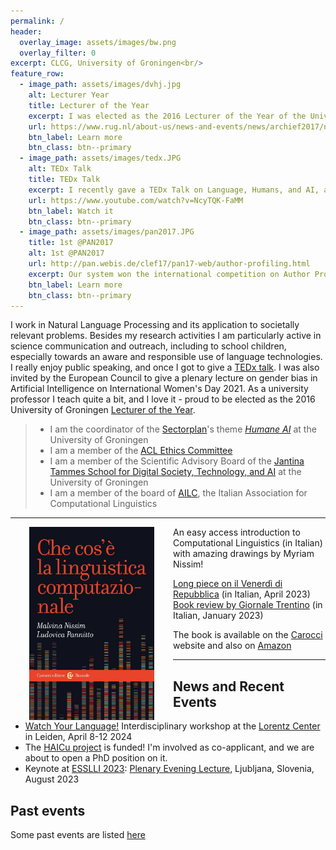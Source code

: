 ```yaml
---
permalink: /
header:
  overlay_image: assets/images/bw.png
  overlay_filter: 0
excerpt: CLCG, University of Groningen<br/>
feature_row:
  - image_path: assets/images/dvhj.jpg
    alt: Lecturer Year
    title: Lecturer of the Year
    excerpt: I was elected as the 2016 Lecturer of the Year of the University of Groningen
    url: https://www.rug.nl/about-us/news-and-events/news/archief2017/nieuwsberichten/dr.-malvina-nissim-elected-lecturer-of-the-year
    btn_label: Learn more
    btn_class: btn--primary
  - image_path: assets/images/tedx.JPG
    alt: TEDx Talk
    title: TEDx Talk
    excerpt: I recently gave a TEDx Talk on Language, Humans, and AI, and how machines might challenge our stereotypical thinking
    url: https://www.youtube.com/watch?v=NcyTQK-FaMM
    btn_label: Watch it
    btn_class: btn--primary
  - image_path: assets/images/pan2017.JPG
    title: 1st @PAN2017
    alt: 1st @PAN2017
    url: http://pan.webis.de/clef17/pan17-web/author-profiling.html
    excerpt: Our system won the international competition on Author Profiling (PAN 2017) for the second year in a row
    btn_label: Learn more
    btn_class: btn--primary
---
```


<!-- I am a computational linguist at the University of Groningen, The Netherlands. -->

<!-- <div class="grid__wrapper"> 
  <a href="https://www.rug.nl/research/clcg/?lang=en">Center for Language and Cognition Groningen (CLCG)</a>
  <br>
  <a href="https://www.rug.nl/let/?lang=en">Faculty of Arts, University of Groningen</a>
  <br>
    <br>
  <a href="https://www.rug.nl/staff/location/1311">Harmonie Complex</a><br>
  Oude Kijk in 't Jatstraat 26<br>
  9712 EK Groningen, The Netherlands
  <br>

  <i class="fa fa-envelope"></i> m.nissim@rug.nl
  <br>
  <i class="fa fa-user"></i> office 1311.421
  <br>
  <hr>
-->

I work in Natural Language Processing and its application to societally relevant problems. Besides my research activities I am particularly active in science communication and outreach, including to school children, especially towards an aware and responsible use of language technologies. I really enjoy public speaking, and once I got to give a [TEDx talk](https://www.youtube.com/watch?v=NcyTQK-FaMM). I was also invited by the European Council to give a plenary lecture on gender bias in Artificial Intelligence on International Women's Day 2021. As a university professor I teach quite a bit, and I love it - proud to be elected as the 2016 University of Groningen [Lecturer of the Year](https://www.rug.nl/news/2017/01/dr.-malvina-nissim-elected-lecturer-of-the-year). 

> - I am the coordinator of the [Sectorplan](https://www.rug.nl/research/research-let/sectorplan-website/)'s theme [*Humane AI*](https://www.rug.nl/research/research-let/sectorplan-website/humaneai/) at the University of Groningen
> - I am a member of the [ACL Ethics Committee](https://www.aclweb.org/portal/content/acl-establishes-its-ethics-committee)
> - I am a member of the Scientific Advisory Board of the [Jantina Tammes School for Digital Society, Technology, and AI](https://www.rug.nl/jantina-tammes-school/?lang=en) at the University of Groningen
> - I am a member of the board of [AILC](https://www.ai-lc.it/en/), the Italian Association for Computational Linguistics 


<hr>


<div markdown=1>


<img align="left" src="/assets/images/book.jpeg" alt="book" width="200" href="https://www.carocci.it/prodotto/che-cose-la-linguistica-computazionale" hspace=30/>
An easy access introduction to Computational Linguistics (in Italian) with amazing drawings by Myriam Nissim!


 [Long piece on il Venerdì di Repubblica](https://www.carocci.it/wp-content/uploads/2022/07/venerdi21.4.23.pdf) (in Italian, April 2023)
<br>
 [Book review by Giornale Trentino](https://www.giornaletrentino.it/scienza-e-tecnica/libri-la-scienza-che-insegna-alle-macchine-a-parlare-1.3399534) (in Italian, January 2023)



The book is available on the [Carocci](https://www.carocci.it/prodotto/che-cose-la-linguistica-computazionale) website and also on [Amazon](https://amzn.eu/d/6Ifj7El)

<hr>
</div>


## News and Recent Events 
* [Watch Your Language!](https://www.lorentzcenter.nl/watch-your-language-language-technology-and-words-in-society.html)  Interdisciplinary workshop at the [Lorentz Center](https://www.lorentzcenter.nl) in Leiden, April 8-12 2024
* The [HAICu project](https://www.rug.nl/research/icog/news/2023/vijf-letteren-onderzoekers-betrokken-bij-haicu-consortium?lang=en) is funded! I'm involved as co-applicant, and we are about to open a PhD position on it.
* Keynote at [ESSLLI 2023](https://2023.esslli.eu/): [Plenary Evening Lecture](https://2023.esslli.eu/courses-workshops-accepted/week-1-and-2-schedule/evening-2.html), Ljubljana, Slovenia, August 2023 



## Past events

Some past events are listed [here](pastevents)



<!-- 
<div class="grid__wrapper">
  <h2 id="highlights">Highlights</h2>
 {% include feature_row %}
 </div>
-->